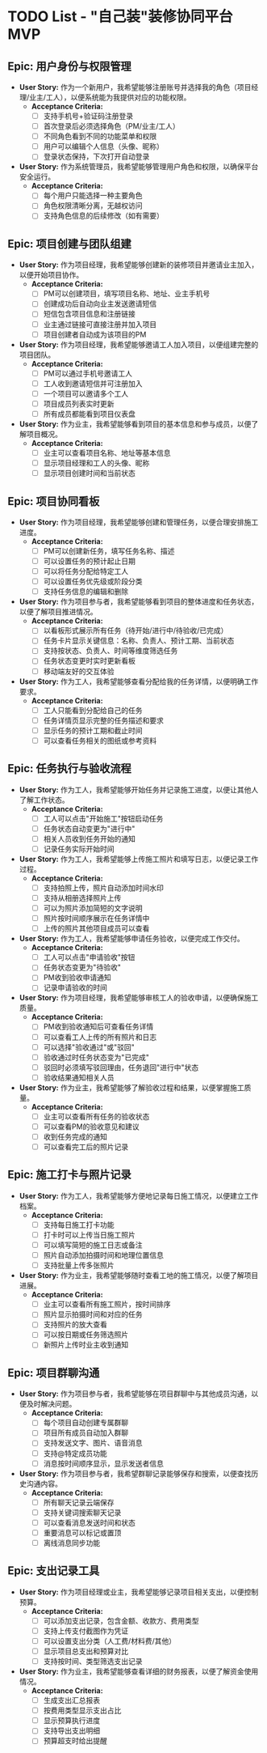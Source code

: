 # TODO List - "自己装"装修协同平台 MVP

## Epic: 用户身份与权限管理

- **User Story:** 作为一个新用户，我希望能够注册账号并选择我的角色（项目经理/业主/工人），以便系统能为我提供对应的功能权限。
  - **Acceptance Criteria:**
    - [ ] 支持手机号+验证码注册登录
    - [ ] 首次登录后必须选择角色（PM/业主/工人）
    - [ ] 不同角色看到不同的功能菜单和权限
    - [ ] 用户可以编辑个人信息（头像、昵称）
    - [ ] 登录状态保持，下次打开自动登录

- **User Story:** 作为系统管理员，我希望能够管理用户角色和权限，以确保平台安全运行。
  - **Acceptance Criteria:**
    - [ ] 每个用户只能选择一种主要角色
    - [ ] 角色权限清晰分离，无越权访问
    - [ ] 支持角色信息的后续修改（如有需要）

## Epic: 项目创建与团队组建

- **User Story:** 作为项目经理，我希望能够创建新的装修项目并邀请业主加入，以便开始项目协作。
  - **Acceptance Criteria:**
    - [ ] PM可以创建项目，填写项目名称、地址、业主手机号
    - [ ] 创建成功后自动向业主发送邀请短信
    - [ ] 短信包含项目信息和注册链接
    - [ ] 业主通过链接可直接注册并加入项目
    - [ ] 项目创建者自动成为该项目的PM

- **User Story:** 作为项目经理，我希望能够邀请工人加入项目，以便组建完整的项目团队。
  - **Acceptance Criteria:**
    - [ ] PM可以通过手机号邀请工人
    - [ ] 工人收到邀请短信并可注册加入
    - [ ] 一个项目可以邀请多个工人
    - [ ] 项目成员列表实时更新
    - [ ] 所有成员都能看到项目仪表盘

- **User Story:** 作为业主，我希望能够看到项目的基本信息和参与成员，以便了解项目概况。
  - **Acceptance Criteria:**
    - [ ] 业主可以查看项目名称、地址等基本信息
    - [ ] 显示项目经理和工人的头像、昵称
    - [ ] 显示项目创建时间和当前状态

## Epic: 项目协同看板

- **User Story:** 作为项目经理，我希望能够创建和管理任务，以便合理安排施工进度。
  - **Acceptance Criteria:**
    - [ ] PM可以创建新任务，填写任务名称、描述
    - [ ] 可以设置任务的预计起止日期
    - [ ] 可以将任务分配给特定工人
    - [ ] 可以设置任务优先级或阶段分类
    - [ ] 支持任务信息的编辑和删除

- **User Story:** 作为项目参与者，我希望能够看到项目的整体进度和任务状态，以便了解项目推进情况。
  - **Acceptance Criteria:**
    - [ ] 以看板形式展示所有任务（待开始/进行中/待验收/已完成）
    - [ ] 任务卡片显示关键信息：名称、负责人、预计工期、当前状态
    - [ ] 支持按状态、负责人、时间等维度筛选任务
    - [ ] 任务状态变更时实时更新看板
    - [ ] 移动端友好的交互体验

- **User Story:** 作为工人，我希望能够查看分配给我的任务详情，以便明确工作要求。
  - **Acceptance Criteria:**
    - [ ] 工人只能看到分配给自己的任务
    - [ ] 任务详情页显示完整的任务描述和要求
    - [ ] 显示任务的预计工期和截止时间
    - [ ] 可以查看任务相关的图纸或参考资料

## Epic: 任务执行与验收流程

- **User Story:** 作为工人，我希望能够开始任务并记录施工进度，以便让其他人了解工作状态。
  - **Acceptance Criteria:**
    - [ ] 工人可以点击"开始施工"按钮启动任务
    - [ ] 任务状态自动变更为"进行中"
    - [ ] 相关人员收到任务开始的通知
    - [ ] 记录任务实际开始时间

- **User Story:** 作为工人，我希望能够上传施工照片和填写日志，以便记录工作过程。
  - **Acceptance Criteria:**
    - [ ] 支持拍照上传，照片自动添加时间水印
    - [ ] 支持从相册选择照片上传
    - [ ] 可以为照片添加简短的文字说明
    - [ ] 照片按时间顺序展示在任务详情中
    - [ ] 上传的照片其他项目成员可以查看

- **User Story:** 作为工人，我希望能够申请任务验收，以便完成工作交付。
  - **Acceptance Criteria:**
    - [ ] 工人可以点击"申请验收"按钮
    - [ ] 任务状态变更为"待验收"
    - [ ] PM收到验收申请通知
    - [ ] 记录申请验收的时间

- **User Story:** 作为项目经理，我希望能够审核工人的验收申请，以便确保施工质量。
  - **Acceptance Criteria:**
    - [ ] PM收到验收通知后可查看任务详情
    - [ ] 可以查看工人上传的所有照片和日志
    - [ ] 可以选择"验收通过"或"驳回"
    - [ ] 验收通过时任务状态变为"已完成"
    - [ ] 驳回时必须填写驳回理由，任务退回"进行中"状态
    - [ ] 验收结果通知相关人员

- **User Story:** 作为业主，我希望能够了解验收过程和结果，以便掌握施工质量。
  - **Acceptance Criteria:**
    - [ ] 业主可以查看所有任务的验收状态
    - [ ] 可以查看PM的验收意见和建议
    - [ ] 收到任务完成的通知
    - [ ] 可以查看完工后的照片记录

## Epic: 施工打卡与照片记录

- **User Story:** 作为工人，我希望能够方便地记录每日施工情况，以便建立工作档案。
  - **Acceptance Criteria:**
    - [ ] 支持每日施工打卡功能
    - [ ] 打卡时可以上传当日施工照片
    - [ ] 可以填写简短的施工日志或备注
    - [ ] 照片自动添加拍摄时间和地理位置信息
    - [ ] 支持批量上传多张照片

- **User Story:** 作为业主，我希望能够随时查看工地的施工情况，以便了解项目进展。
  - **Acceptance Criteria:**
    - [ ] 业主可以查看所有施工照片，按时间排序
    - [ ] 照片显示拍摄时间和对应的任务
    - [ ] 支持照片的放大查看
    - [ ] 可以按日期或任务筛选照片
    - [ ] 新照片上传时业主收到通知

## Epic: 项目群聊沟通

- **User Story:** 作为项目参与者，我希望能够在项目群聊中与其他成员沟通，以便及时解决问题。
  - **Acceptance Criteria:**
    - [ ] 每个项目自动创建专属群聊
    - [ ] 项目所有成员自动加入群聊
    - [ ] 支持发送文字、图片、语音消息
    - [ ] 支持@特定成员功能
    - [ ] 消息按时间顺序显示，显示发送者信息

- **User Story:** 作为项目参与者，我希望群聊记录能够保存和搜索，以便查找历史沟通内容。
  - **Acceptance Criteria:**
    - [ ] 所有聊天记录云端保存
    - [ ] 支持关键词搜索聊天记录
    - [ ] 可以查看消息发送时间和状态
    - [ ] 重要消息可以标记或置顶
    - [ ] 离线消息同步功能

## Epic: 支出记录工具

- **User Story:** 作为项目经理或业主，我希望能够记录项目相关支出，以便控制预算。
  - **Acceptance Criteria:**
    - [ ] 可以添加支出记录，包含金额、收款方、费用类型
    - [ ] 支持上传支付截图作为凭证
    - [ ] 可以设置支出分类（人工费/材料费/其他）
    - [ ] 显示项目总支出和预算对比
    - [ ] 支持按时间、类型筛选支出记录

- **User Story:** 作为业主，我希望能够查看详细的财务报表，以便了解资金使用情况。
  - **Acceptance Criteria:**
    - [ ] 生成支出汇总报表
    - [ ] 按费用类型显示支出占比
    - [ ] 显示预算执行进度
    - [ ] 支持导出支出明细
    - [ ] 预算超支时给出提醒
